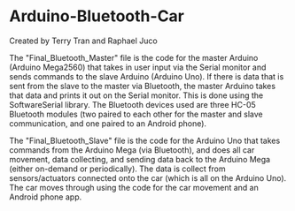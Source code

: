 # Arduino-Bluetooth-Car

Created by Terry Tran and Raphael Juco

The "Final_Bluetooth_Master" file is the code for the master Arduino (Arduino Mega2560) that takes in user input via the Serial monitor
and sends commands to the slave Arduino (Arduino Uno). If there is data that is sent from the slave to the master
via Bluetooth, the master Arduino takes that data and prints it out on the Serial monitor. This is done using the SoftwareSerial library.
The Bluetooth devices used are three HC-05 Bluetooth modules (two paired to each other for the master and slave communication, and one 
paired to an Android phone). 

The "Final_Bluetooth_Slave" file is the code for the Arduino Uno that takes commands from the Arduino Mega (via Bluetooth), and does all
car movement, data collecting, and sending data back to the Arduino Mega (either on-demand or periodically). The data is collect from 
sensors/actuators connected onto the car (which is all on the Arduino Uno). The car moves through using the code for the car movement 
and an Android phone app. 



